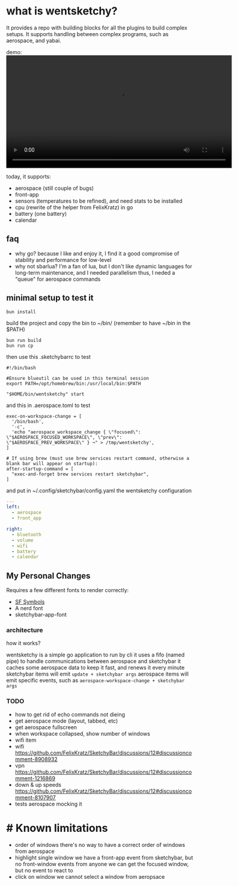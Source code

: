 # what is wentsketchy?

It provides a repo with building blocks for all the plugins to build complex setups.
It supports handling between complex programs, such as aerospace, and yabai.

demo:
<video src="https://github.com/user-attachments/assets/185e16bf-2dc2-411b-b78c-1147ddfd5474" controls width="600">
  Your browser does not support the video tag. You can watch the video here: 
    https://github.com/user-attachments/assets/185e16bf-2dc2-411b-b78c-1147ddfd5474542
</video>

today, it supports:

- aerospace (still couple of bugs)
- front-app
- sensors (temperatures to be refined), and need stats to be installed
- cpu (rewrite of the helper from FelixKratz) in go
- battery (one battery)
- calendar

## faq

- why go?
because I like and enjoy it, I find it a good compromise of stability and performance for low-level
- why not sbarlua?
I'm a fan of lua, but I don't like dynamic languages for long-term maintenance, and I needed parallelism
thus, I neded a "queue" for aerospace commands


## minimal setup to test it

```shell
bun install
```

build the project and copy the bin to  ~/bin/ (remember to have ~/bin in the $PATH)

```
bun run build
bun run cp
```

then use this .sketchybarrc to test

```shell
#!/bin/bash

#Ensure blueutil can be used in this terminal session
export PATH=/opt/homebrew/bin:/usr/local/bin:$PATH

"$HOME/bin/wentsketchy" start
```

and this in .aerospace.toml to test

```shell
exec-on-workspace-change = [
  '/bin/bash',
  '-c',
  'echo "aerospace_workspace_change { \"focused\": \"$AEROSPACE_FOCUSED_WORKSPACE\", \"prev\": \"$AEROSPACE_PREV_WORKSPACE\" } ¬" > /tmp/wentsketchy',
]

# If using brew (must use brew services restart command, otherwise a blank bar will appear on startup):
after-startup-command = [
  "exec-and-forget brew services restart sketchybar",
]
```

and put in ~/.config/sketchybar/config.yaml the wentsketchy configuration

```yaml
---
left:
  - aerospace
  - front_app

right:
  - bluetooth
  - volume
  - wifi
  - battery
  - calendar
```

## My Personal Changes

Requires a few different fonts to render correctly:
 - [SF Symbols](https://developer.apple.com/sf-symbols/)
 - A nerd font
 - sketchybar-app-font

### architecture

how it works?

wentsketchy is a simple go application to run by cli
it uses a fifo (named pipe) to handle communications between aerospace and sketchybar
it caches some aerospace data to keep it fast, and renews it every minute
sketchybar items will emit `update + sketchybar args`
aerospace items will emit specific events, such as `aerospace-workspace-change + sketchybar args`


### TODO
- how to get rid of echo commands not dieing
- get aerospace mode (layout, tabbed, etc)
- get aerospace fullscreen
- when workspace collapsed, show number of windows
- wifi item
- wifi https://github.com/FelixKratz/SketchyBar/discussions/12#discussioncomment-8908932
- vpn https://github.com/FelixKratz/SketchyBar/discussions/12#discussioncomment-1216869
- down & up speeds https://github.com/FelixKratz/SketchyBar/discussions/12#discussioncomment-8107907
- tests aerospace mocking it

# # Known limitations

- order of windows 
 there's no way to have a correct order of windows from aerospace
- highlight single window
  we have a front-app event from sketchybar, but no front-window events from anyone
  we can get the focused window, but no event to react to
- click on window
  we cannot select a window from aeropsace
